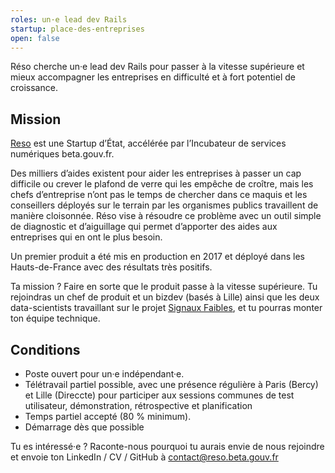 ```yaml
---
roles: un·e lead dev Rails
startup: place-des-entreprises
open: false
---
```


Réso cherche un·e lead dev Rails pour passer à la vitesse supérieure et mieux accompagner les entreprises en difficulté et à fort potentiel de croissance.

<!--more-->

## Mission

[Reso](https://beta.gouv.fr/startup/reso.html) est une Startup d’État, accélérée par l’Incubateur de services numériques beta.gouv.fr.

Des milliers d’aides existent pour aider les entreprises à passer un cap difficile ou crever le plafond de verre qui les empêche de croître, mais les chefs d’entreprise n’ont pas le temps de chercher dans ce maquis et les conseillers déployés sur le terrain par les organismes publics travaillent de manière cloisonnée. Réso vise à résoudre ce problème avec un outil simple de diagnostic et d’aiguillage qui permet d’apporter des aides aux entreprises qui en ont le plus besoin.

Un premier produit a été mis en production en 2017 et déployé dans les Hauts-de-France avec des résultats très positifs.

Ta mission ? Faire en sorte que le produit passe à la vitesse supérieure. Tu rejoindras un chef de produit et un bizdev (basés à Lille) ainsi que les deux data-scientists travaillant sur le projet [Signaux Faibles](https://beta.gouv.fr/startup/signaux-faibles.html), et tu pourras monter ton équipe technique.

## Conditions

- Poste ouvert pour un·e indépendant·e.
- Télétravail partiel possible, avec une présence régulière à Paris (Bercy) et Lille (Direccte) pour participer aux sessions communes de test utilisateur, démonstration, rétrospective et planification
- Temps partiel accepté (80 % minimum).
- Démarrage dès que possible

Tu es intéressé·e ? Raconte-nous pourquoi tu aurais envie de nous rejoindre et envoie ton LinkedIn / CV / GitHub à <a href="mailto:contact@reso.beta.gouv.fr">contact@reso.beta.gouv.fr</a>
